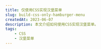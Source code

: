 ```yaml
---
title: 仅使用CSS实现汉堡菜单
slug: build-css-only-hamburger-menu
createdAt: 2023-06-07
description: 本文介绍如何使用CSS实现汉堡菜单。
tags: 
    - CSS
    - 汉堡菜单
---
```

